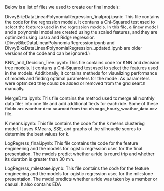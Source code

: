 Below is a list of files we used to create our final models:

DivvyBikeDataLinearPolynomialRegression_finalproj.ipynb: This file contains the code for the regression models. It contains a Chi-Squared test used to select the features used in the regression models. In this file, a linear model and a polynomial model are created using the scaled features, and they are optimized using Lasso and Ridge regression. (DivvyBikeDataLinearPolynomialRegression.ipynb and DivvyBikeDataLinearPolynomialRegression_updated.ipynb are older versions of the code and can be ignored.)

KNN_and_Decision_Tree.ipynb: This file contains code for KNN and decision tree models. It contains a Chi-Squared test used to select the features used in the models. Additionally, it contains methods for visualizing performance of models and finding optimal parameters for the model. As parameters were optimized they could be added or removed from the grid search manually. 

MergeData.ipynb: This file contains the method used to merge all monthly data files into one file and add additional fields for each ride. Some of these fields are weather data sourced from the chicago_hourly_weather_data.csv file.

K means.ipynb: This file contains the code for the k means clustering model. It uses KMeans, SSE, and graphs of the silhouette scores to determine the best values for k. 

LogRegress_final.ipynb: This file contains the code for the feature engineering and the models for logistic regression used for the final presentation. The models predict whether a ride is round trip and whether its duration is greater than 30 min.

LogRegress_milestone.ipynb: This file contains the code for the feature engineering and the models for logistic regression used for the milestone presentation. The model predicts whether a ride was taken by a member or casual. It also contains EDA


